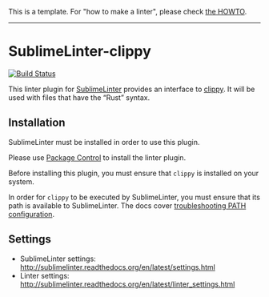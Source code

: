 This is a template. For "how to make a linter", please check [the HOWTO](HOWTO.md).

-----------------------------------------------------------------

SublimeLinter-clippy
================================

[![Build Status](https://travis-ci.org/SublimeLinter/SublimeLinter-clippy.svg?branch=master)](https://travis-ci.org/SublimeLinter/SublimeLinter-clippy)

This linter plugin for [SublimeLinter](https://github.com/SublimeLinter/SublimeLinter) provides an interface to [clippy](https://github.com/rust-lang/rust-clippy). It will be used with files that have the “Rust” syntax.

## Installation
SublimeLinter must be installed in order to use this plugin. 

Please use [Package Control](https://packagecontrol.io) to install the linter plugin.

Before installing this plugin, you must ensure that `clippy` is installed on your system.

In order for `clippy` to be executed by SublimeLinter, you must ensure that its path is available to SublimeLinter. The docs cover [troubleshooting PATH configuration](http://sublimelinter.readthedocs.io/en/latest/troubleshooting.html#finding-a-linter-executable).

## Settings
- SublimeLinter settings: http://sublimelinter.readthedocs.org/en/latest/settings.html
- Linter settings: http://sublimelinter.readthedocs.org/en/latest/linter_settings.html
